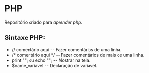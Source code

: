 # PHP

Repositório criado para *aprender php*.

## Sintaxe PHP:

* // comentário aqui -- Fazer comentários de uma linha.
* /* comentário aqui */ -- Fazer comentários de mais de uma linha.
* print ""; ou echo ""; -- Mostrar na tela.
* $name_variavel -- Declaração de variável.